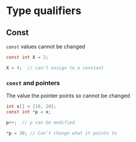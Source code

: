 # Type qualifiers

## Const

`const` values cannot be changed
```c
const int X = 2;

X = 4;  // can't assign to a constant
```

### `const` and pointers

The value the pointer points so cannot be changed
```c
int x[] = {10, 20};
const int *p = x; 

p++;  // p can be modified

*p = 30; // Can't change what it points to
```

<!--TODO-->
